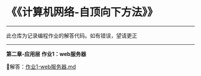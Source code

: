 ﻿# 《《计算机网络-自顶向下方法》》
---

此仓库为记录编程作业的解答代码。如有错误，望请更正

---

**第二章-应用层**
**作业1：web服务器**
	
🚀解答：[作业1-web服务器.md](lab1-WebServer/作业1-webServer-解答.md)
